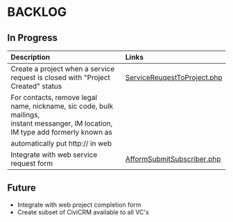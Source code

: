 # BACKLOG

## In Progress

| Description                                                                                                                           | Links                                                                                      |
| :------------------------------------------------------------------------------------------------------------------------------------ | :----------------------------------------------------------------------------------------- |
| Create a project when a service request is closed with "Project Created" status                                                       | [ServiceReuqestToProject.php](./Civi/Mascode/CiviRules/Action/ServiceRequestToProject.php) |
| For contacts, remove legal name, nickname, sic code, bulk mailings, <br>instant messanger, IM location, IM type add formerly known as |                                                                                            |
| automatically put http:// in web                                                                                                      |                                                                                            |
| Integrate with web service request form                                                                                               | [AfformSubmitSubscriber.php](./Civi/Mascode/Event/AfformSubmitSubscriber.php)              |

## Future

- Integrate with web project completion form
- Create subset of CiviCRM available to all VC's
